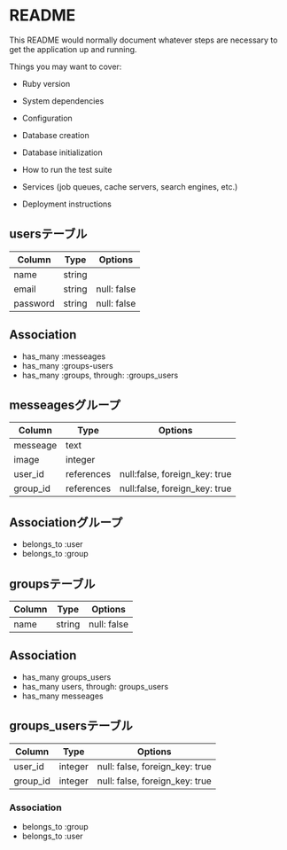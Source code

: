 # README

This README would normally document whatever steps are necessary to get the
application up and running.

Things you may want to cover:

* Ruby version

* System dependencies

* Configuration

* Database creation

* Database initialization

* How to run the test suite

* Services (job queues, cache servers, search engines, etc.)

* Deployment instructions

## usersテーブル
|Column|Type|Options|
|------|----|-------|
|name|string||
|email|string|null: false|
|password|string|null: false|

## Association
- has_many :messeages
- has_many :groups-users
- has_many :groups, through: :groups_users

## messeagesグループ
|Column|Type|Options|
|------|----|-------|
|messeage|text||
|image|integer||
|user_id|references|null:false, foreign_key: true|
|group_id|references|null:false, foreign_key: true|

## Associationグループ
- belongs_to :user
- belongs_to :group

## groupsテーブル
|Column|Type|Options|
|------|----|-------|
|name|string|null: false|

## Association
- has_many groups_users
- has_many users, through: groups_users
- has_many messeages

## groups_usersテーブル
|Column|Type|Options|
|------|----|-------|
|user_id|integer|null: false, foreign_key: true|
|group_id|integer|null: false, foreign_key: true|

### Association
- belongs_to :group
- belongs_to :user